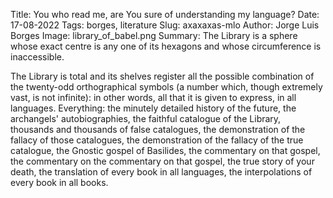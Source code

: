 Title: You who read me, are You sure of understanding my language?
Date: 17-08-2022
Tags: borges, literature
Slug: axaxaxas-mlo
Author: Jorge Luis Borges
Image: library_of_babel.png
Summary: The Library is a sphere whose exact centre is any one of its hexagons and whose circumference is inaccessible.

The Library is total and its shelves register all the possible combination of the twenty-odd orthographical symbols (a number which, though extremely vast, is not infinite): in other words, all that it is given to express, in all languages. Everything: the minutely detailed history of the future, the archangels' autobiographies, the faithful catalogue of the Library, thousands and thousands of false catalogues, the demonstration of the fallacy of those catalogues, the demonstration of the fallacy of the true catalogue, the Gnostic gospel of Basilides, the commentary on that gospel, the commentary on the commentary on that gospel, the true story of your death, the translation of every book in all languages, the interpolations of every book in all books.
